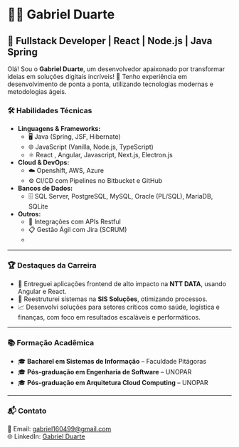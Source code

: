 # 👨‍💻 Gabriel Duarte  

## 🌟 **Fullstack Developer | React | Node.js | Java Spring**  

Olá! Sou o **Gabriel Duarte**, um desenvolvedor apaixonado por transformar ideias em soluções digitais incríveis! 🚀 Tenho experiência em desenvolvimento de ponta a ponta, utilizando tecnologias modernas e metodologias ágeis.  

### 🛠️ **Habilidades Técnicas**  
- **Linguagens & Frameworks:**  
  - 🖥️ Java (Spring, JSF, Hibernate)  
  - 🌐 JavaScript (Vanilla, Node.js, TypeScript)  
  - ⚛️ React , Angular, Javascript, Next.js, Electron.js  
- **Cloud & DevOps:**  
  - ☁️ Openshift, AWS, Azure  
  - ⚙️ CI/CD com Pipelines no Bitbucket e GitHub  
- **Bancos de Dados:**  
  - 🗄️ SQL Server, PostgreSQL, MySQL, Oracle (PL/SQL), MariaDB, SQLite  
- **Outros:**  
  - 🔄 Integrações com APIs Restful  
  - 📋 Gestão Ágil com Jira (SCRUM)
  - 
---

### 🏆 **Destaques da Carreira**  
- 🎯 Entreguei aplicações frontend de alto impacto na **NTT DATA**, usando Angular e React.  
- 🔧 Reestruturei sistemas na **SIS Soluções**, otimizando processos.  
- 📈 Desenvolvi soluções para setores críticos como saúde, logística e finanças, com foco em resultados escaláveis e performáticos.  

---

### 📚 **Formação Acadêmica**  
- 🎓 **Bacharel em Sistemas de Informação** – Faculdade Pitágoras  
- 🎓 **Pós-graduação em Engenharia de Software** – UNOPAR  
- 🎓 **Pós-graduação em Arquitetura Cloud Computing** – UNOPAR  

---

### 📬 **Contato**  
📧 Email: [gabriel160499@gmail.com](mailto:gabriel160499@gmail.com)  
🌐 LinkedIn: [Gabriel Duarte](https://www.linkedin.com/in/gabriel-duarte-482b3861)  


